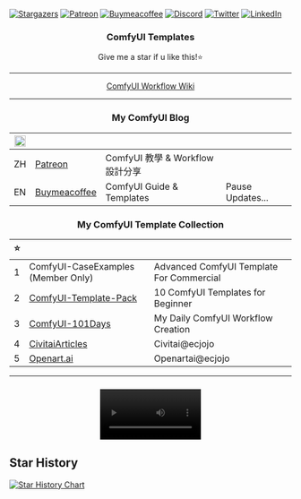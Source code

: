 
[![Stargazers][stars-shield]][stars-url] 
[![Patreon][patreon-shield]][patreon-url] 
[![Buymeacoffee][buymeacoffee-shield]][buymeacoffee-url] 
[![Discord][discord-shield]][discord-url] 
[![Twitter][twitter-shield]][twitter-url] 
[![LinkedIn][linkedin-shield]][linkedin-url]



<div align="center">
  <h3 align="center">ComfyUI Templates</h3>

Give me a star if u like this!⭐

---

[ComfyUI Workflow Wiki](https://github.com/ecjojo/ComfyUI-Templates/wiki)

---
### My ComfyUI Blog
|<img width="20" alt="LANG" src="https://github.com/ecjojo/ComfyUI-Templates/assets/48451938/ca5343ef-a610-49a6-af0a-e5815c186fdd">||||
|---|---|---|---|
|ZH| [Patreon](https://www.patreon.com/ecjojo)| ComfyUI 教學 & Workflow 設計分享 | |
|EN| [Buymeacoffee](https://www.buymeacoffee.com/ecjojo/posts)| ComfyUI Guide & Templates |Pause Updates... |

### My ComfyUI Template Collection
|⭐|||
|---|---|---|
|1| ComfyUI-CaseExamples (Member Only)|Advanced ComfyUI Template For Commercial|
|2| [ComfyUI-Template-Pack](https://github.com/ecjojo/ComfyUI-Templates/tree/main/ComfyUI-Teamplate-Pack) | 10 ComfyUI Templates for Beginner|
|3| [ComfyUI-101Days](https://github.com/ecjojo/ComfyUI-Templates/tree/main/ComfyUI-101Days) |My Daily ComfyUI Workflow Creation|
|4| [CivitaiArticles](https://civitai.com/user/ecjojo/articles) |Civitai@ecjojo|
|5| [Openart.ai](https://openart.ai/workflows/profile/ecjojo) |Openartai@ecjojo|

---
### 

<video src='https://github.com/ecjojo/ComfyUI-Templates/assets/48451938/6c3220de-ff41-411a-a891-27ace749f5a1.mp4' width=180/>
</div>


[stars-shield]: https://img.shields.io/github/stars/ecjojo/ComfyUI-Templates.svg?style=for-the-badge
[stars-url]: https://github.com/ecjojo/ComfyUI-Templates/stargazers
[patreon-shield]: https://img.shields.io/badge/-Patreon-black.svg?style=for-the-badge&logo=patreon&colorB=555
[patreon-url]: https://www.patreon.com/ecjojo
[buymeacoffee-shield]: https://img.shields.io/badge/-Buymeacoffee-black.svg?style=for-the-badge&logo=buymeacoffee&colorB=555
[buymeacoffee-url]: https://www.buymeacoffee.com/ecjojo
[discord-shield]: https://img.shields.io/badge/-Discord-black.svg?style=for-the-badge&logo=discord&colorB=555
[discord-url]: https://discord.gg/qxQMyjkcqE
[twitter-shield]: https://img.shields.io/badge/-Twitter-black.svg?style=for-the-badge&logo=twitter&colorB=555
[twitter-url]: https://twitter.com/ecjojo_ai
[linkedin-shield]: https://img.shields.io/badge/-LinkedIn-black.svg?style=for-the-badge&logo=linkedin&colorB=555
[linkedin-url]: https://www.linkedin.com/in/ec-j-0095a952/

## Star History

[![Star History Chart](https://api.star-history.com/svg?repos=ecjojo/ComfyUI-Templates&type=Date)](https://star-history.com/#ecjojo/ComfyUI-Templates&Date)
